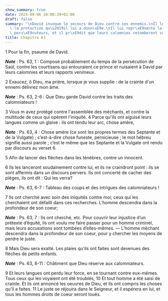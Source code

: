```yaml
---
show_summary: true
date: 2024-09-06 20:00:39+02:00
draft: false
summary: "\nDavid invoque le secours de Dieu contre ses ennemis.\nIl le remercie de\
  \ la protection qu\u2019il lui a donn\xE9e.\nIl lui repr\xE9sente la malice de ses\
  \ pers\xE9cuteurs, et il pr\xE9dit que leurs calomnies retomberont sur eux.\n"
title: Chapitre 63
---
```





1 Pour la fin, psaume de David.

***Note*** :  Ps. 63, 1 : Composé probablement du temps de la persécution de Saül, contre les courtisans qui entouraient ce prince et nuisaient à David par leurs calomnies et leurs rapports venimeux.


2 Exaucez, ô Dieu, ma prière, lorsque je vous supplie : de la crainte d'un ennemi délivrez mon âme.

***Note*** :  Ps. 63, 2-6 : Que Dieu garde David contre les traits des calomniateurs !

3 Vous m avez protégé contre l'assemblée des méchants, et contre la multitude de ceux qui opèrent l'iniquité. 4 Parce qu'ils ont aiguisé leurs langues comme un glaive : ils ont tendu leur arc, chose amère,

***Note*** :  Ps. 63, 4 : Chose amère (ce sont les propres termes des Septante et de la Vulgate) ; c’est-à-dire chose funeste, pernicieuse ; le mot hébreu signifie aussi parole ; c’est le même que les Septante et la Vulgate ont rendu par discours au verset 6.

5 Afin de lancer des flèches dans les ténèbres, contre un innocent.


6 Ils les lanceront soudainement contre lui, et ils ne craindront point : ils se sont affermis dans un discours pervers. Ils ont concerté de cacher des pièges, ils ont dit : Qui les verra?

***Note*** :  Ps. 63, 6-7 : Tableau des coups et des intrigues des calomniateurs !

7 Ils ont cherché avec soin des iniquités contre moi; ceux qui les cherchaient ont défailli dans ces recherches. L'homme descendra dans la profondeur de son coeur;

***Note*** :  Ps. 63, 7 : Ils ont cherché, etc. Pour couvrir leur injustice d’un prétexte d’équité, ils ont voulu me faire passer pour un homme criminel, mais leurs accusations sont tombées d’elles-mêmes. ― L’homme méchant descendra dans la profondeur de son coeur, pour y chercher les moyens de perdre le juste.


8 Mais Dieu sera exalté. Les plaies qu'ils ont faites sont devenues des flèches de petits enfants.

***Note*** :  Ps. 63, 8-11 : Châtiment que Dieu réserve aux calomniateurs.

9 Et leurs langues ont perdu leur force, en se tournant contre eux-mêmes. Tous ceux qui les voyaient ont été troublés, 10 Et tout homme a été saisi de crainte. Et ils ont annoncé les oeuvres de Dieu, et ils ont compris les choses qu'il a faites. 11 Le juste se réjouira dans le Seigneur, et il espérera en lui, et tous les hommes droits de coeur seront loués.

